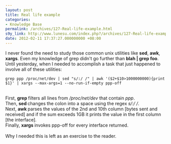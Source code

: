 ```yaml
---
layout: post
title: Real life example
categories:
- Knowledge Base
permalink: /archives/127-Real-life-example.html
s9y_link: http://www.lunesu.com/index.php?/archives/127-Real-life-example.html
date: 2012-02-11 17:37:27.000000000 +08:00
---
```

I never found the need to study those common unix utilities like <strong>sed</strong>, <strong>awk</strong>, <strong>xargs</strong>. Even my knowledge of grep didn't go further than <strong>blah | grep foo</strong>. Until yesterday, when I needed to accomplish a task that just happened to involve all of these utilities:
```
grep ppp /proc/net/dev | sed "s/:/ /" | awk '($2+$10>1000000000){print $1}' | xargs --max-args=1 --no-run-if-empty ppp-off
```
<br />
First, <strong>grep </strong>filters all lines from <em>/proc/net/dev</em> that contain <em>ppp</em>.<br />
Then, <strong>sed </strong>changes the colon into a space using the regex <em>s/:/ /</em>.<br />
Next, <strong>awk </strong>parses the values of the 2nd and 10th column [bytes sent and received] and if the sum exceeds 1GB it prints the value in the first column [the interface].<br />
Finally, <strong>xargs </strong>invokes ppp-off for every interface returned.<br />
<br />
Why I needed this is left as an exercise to the reader.
